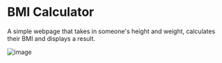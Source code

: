 # BMI Calculator
A simple webpage that takes in someone's height and weight, calculates their BMI and displays a result.

![image](https://github.com/jmckirgan/bmicalc/assets/625833/77ae81b4-cb4e-4f87-a8bb-5348972b0f84)

